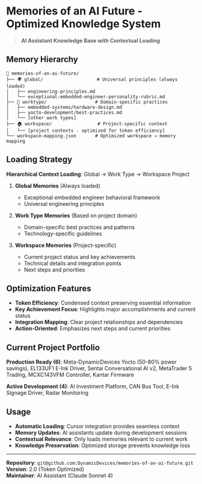 # Memories of an AI Future - Optimized Knowledge System

> **AI Assistant Knowledge Base with Contextual Loading**

## Memory Hierarchy

```
📁 memories-of-an-ai-future/
├── 🌍 global/                    # Universal principles (always loaded)
│   ├── engineering-principles.md
│   └── exceptional-embedded-engineer-personality-rubric.md
├── 🔧 worktype/                  # Domain-specific practices
│   ├── embedded-systems/hardware-design.md
│   ├── yocto-development/best-practices.md
│   └── [other work types]
├── 🏠 workspace/                 # Project-specific context
│   └── [project contexts - optimized for token efficiency]
└── workspace-mapping.json       # Optimized workspace → memory mapping
```

## Loading Strategy

**Hierarchical Context Loading**: Global → Work Type → Workspace Project

1. **Global Memories** (Always loaded)
   - Exceptional embedded engineer behavioral framework
   - Universal engineering principles

2. **Work Type Memories** (Based on project domain)
   - Domain-specific best practices and patterns
   - Technology-specific guidelines

3. **Workspace Memories** (Project-specific)
   - Current project status and key achievements
   - Technical details and integration points
   - Next steps and priorities

## Optimization Features

- **Token Efficiency**: Condensed context preserving essential information
- **Key Achievement Focus**: Highlights major accomplishments and current status
- **Integration Mapping**: Clear project relationships and dependencies
- **Action-Oriented**: Emphasizes next steps and current priorities

## Current Project Portfolio

**Production Ready (6)**: Meta-DynamicDevices Yocto (50-80% power savings), EL133UF1 E-Ink Driver, Sentai Conversational AI v2, MetaTrader 5 Trading, MCXC143VFM Controller, Kantar Firmware

**Active Development (4)**: AI Investment Platform, CAN Bus Tool, E-Ink Signage Driver, Radar Monitoring

## Usage

- **Automatic Loading**: Cursor integration provides seamless context
- **Memory Updates**: AI assistants update during development sessions
- **Contextual Relevance**: Only loads memories relevant to current work
- **Knowledge Preservation**: Optimized storage prevents knowledge loss

---

**Repository**: `git@github.com:DynamicDevices/memories-of-an-ai-future.git`  
**Version**: 2.0 (Token Optimized)  
**Maintainer**: AI Assistant (Claude Sonnet 4)